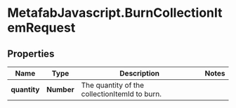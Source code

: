 # MetafabJavascript.BurnCollectionItemRequest

## Properties

Name | Type | Description | Notes
------------ | ------------- | ------------- | -------------
**quantity** | **Number** | The quantity of the collectionItemId to burn. | 


